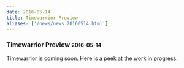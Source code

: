 ```yaml
---
date: 2016-05-14
title: Timewarrior Preview
aliases: ['/news/news.20160514.html']
---
```

<div class="col-md-8 main">
 <div class="row">
  <h3>
   Timewarrior Preview
   <small>
    2016-05-14
   </small>
  </h3>
  <p>
   Timewarrior is coming soon. Here is a peek at the work in progress.
  </p>
  <p>
   <script async="" id="asciicast-45632" src="https://asciinema.org/a/45632.js" type="text/javascript">
   </script>
  </p>
  <br/>
  <br/>
 </div>
</div>

